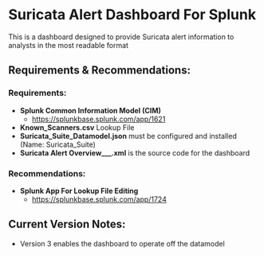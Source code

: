 # Suricata Alert Dashboard For Splunk
This is a dashboard designed to provide Suricata alert information to analysts in the most readable format

## Requirements & Recommendations:
### Requirements:
- **Splunk Common Information Model (CIM)**
  - https://splunkbase.splunk.com/app/1621
- **Known_Scanners.csv** Lookup File
- **Suricata_Suite_Datamodel.json** must be configured and installed (Name: Suricata_Suite)
- **Suricata Alert Overview___.xml** is the source code for the dashboard
### Recommendations: 
- **Splunk App For Lookup File Editing**
  - https://splunkbase.splunk.com/app/1724

## Current Version Notes:
- Version 3 enables the dashboard to operate off the datamodel
